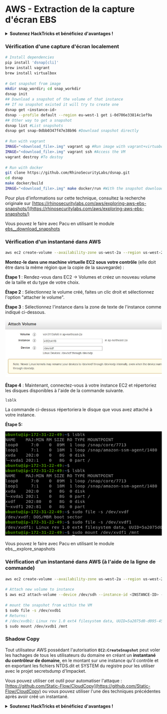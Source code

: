 # AWS - Extraction de la capture d'écran EBS

<details>

<summary><strong>Soutenez HackTricks et bénéficiez d'avantages !</strong></summary>

* Si vous souhaitez voir votre **entreprise annoncée dans HackTricks** ou si vous souhaitez accéder à la **dernière version de PEASS ou télécharger HackTricks en PDF**, consultez les [**PLANS D'ABONNEMENT**](https://github.com/sponsors/carlospolop) !
* Obtenez le [**swag officiel PEASS & HackTricks**](https://peass.creator-spring.com)
* Découvrez [**The PEASS Family**](https://opensea.io/collection/the-peass-family), notre collection exclusive de [**NFT**](https://opensea.io/collection/the-peass-family)
* **Rejoignez le** 💬 [**groupe Discord**](https://discord.gg/hRep4RUj7f) ou le [**groupe Telegram**](https://t.me/peass) ou **suivez** moi sur **Twitter** 🐦 [**@carlospolopm**](https://twitter.com/carlospolopm)**.**
* **Partagez vos astuces de piratage en soumettant des PR aux** [**HackTricks**](https://github.com/carlospolop/hacktricks) et [**HackTricks Cloud**](https://github.com/carlospolop/hacktricks-cloud) dépôts GitHub.

</details>

### Vérification d'une capture d'écran localement
```bash
# Install dependencies
pip install 'dsnap[cli]'
brew install vagrant
brew install virtualbox

# Get snapshot from image
mkdir snap_wordir; cd snap_workdir
dsnap init
## Download a snapshot of the volume of that instance
## If no snapshot existed it will try to create one
dsnap get <instance-id>
dsnap --profile default --region eu-west-1 get i-0d706e33814c1ef9a
## Other way to get a snapshot
dsnap list #List snapshots
dsnap get snap-0dbb0347f47e38b96 #Download snapshot directly

# Run with vagrant
IMAGE="<download_file>.img" vagrant up #Run image with vagrant+virtuabox
IMAGE="<download_file>.img" vagrant ssh #Access the VM
vagrant destroy #To destoy

# Run with docker
git clone https://github.com/RhinoSecurityLabs/dsnap.git
cd dsnap
make docker/build
IMAGE="<download_file>.img" make docker/run #With the snapshot downloaded
```
Pour plus d'informations sur cette technique, consultez la recherche originale sur [https://rhinosecuritylabs.com/aws/exploring-aws-ebs-snapshots/](https://rhinosecuritylabs.com/aws/exploring-aws-ebs-snapshots/)

Vous pouvez le faire avec Pacu en utilisant le module [ebs\_\_download\_snapshots](https://github.com/RhinoSecurityLabs/pacu/wiki/Module-Details#ebs\_\_download\_snapshots)

### Vérification d'un instantané dans AWS
```bash
aws ec2 create-volume --availability-zone us-west-2a --region us-west-2  --snapshot-id  snap-0b49342abd1bdcb89
```
**Montez-le dans une machine virtuelle EC2 sous votre contrôle** (elle doit être dans la même région que la copie de la sauvegarde) :

**Étape 1** : Rendez-vous dans EC2 -> Volumes et créez un nouveau volume de la taille et du type de votre choix.

**Étape 2** : Sélectionnez le volume créé, faites un clic droit et sélectionnez l'option "attacher le volume".

**Étape 3** : Sélectionnez l'instance dans la zone de texte de l'instance comme indiqué ci-dessous.

![](<../../../../.gitbook/assets/image (6) (1) (1).png>)

**Étape 4** : Maintenant, connectez-vous à votre instance EC2 et répertoriez les disques disponibles à l'aide de la commande suivante.
```
lsblk
```
La commande ci-dessus répertoriera le disque que vous avez attaché à votre instance.

**Étape 5:**

![](<../../../../.gitbook/assets/image (59).png>)

Vous pouvez le faire avec Pacu en utilisant le module ebs\_\_explore\_snapshots

### Vérification d'un instantané dans AWS (à l'aide de la ligne de commande)
```bash
aws ec2 create-volume --availability-zone us-west-2a --region us-west-2 --snapshot-id <snap-0b49342abd1bdcb89>

# Attach new volume to instance
$ aws ec2 attach-volume --device /dev/sdh --instance-id <INSTANCE-ID> --volume-id <VOLUME-ID>

# mount the snapshot from within the VM
$ sudo file -s /dev/xvdb1
# Returns:
# /dev/xvdb1: Linux rev 1.0 ext4 filesystem data, UUID=5a2075d0-d095-4511-bef9-802fd8a7610e, volume name "cloudimg-rootfs" (extents) (large files) (huge files)
$ sudo mount /dev/xvdb1 /mnt
```
### Shadow Copy

Tout utilisateur AWS possédant l'autorisation **`EC2:CreateSnapshot`** peut voler les hachages de tous les utilisateurs du domaine en créant un **instantané du contrôleur de domaine**, en le montant sur une instance qu'il contrôle et en exportant les fichiers NTDS.dit et SYSTEM du registre pour les utiliser avec le projet secretsdump d'Impacket.

Vous pouvez utiliser cet outil pour automatiser l'attaque : [https://github.com/Static-Flow/CloudCopy](https://github.com/Static-Flow/CloudCopy) ou vous pouvez utiliser l'une des techniques précédentes après avoir créé un instantané.

<details>

<summary><strong>Soutenez HackTricks et bénéficiez d'avantages !</strong></summary>

* Si vous souhaitez voir votre **entreprise annoncée dans HackTricks** ou si vous souhaitez accéder à la **dernière version de PEASS ou télécharger HackTricks en PDF**, consultez les [**PLANS D'ABONNEMENT**](https://github.com/sponsors/carlospolop) !
* Obtenez le [**swag officiel PEASS & HackTricks**](https://peass.creator-spring.com)
* Découvrez [**The PEASS Family**](https://opensea.io/collection/the-peass-family), notre collection exclusive de [**NFT**](https://opensea.io/collection/the-peass-family)
* **Rejoignez le** 💬 [**groupe Discord**](https://discord.gg/hRep4RUj7f) ou le [**groupe Telegram**](https://t.me/peass) ou **suivez** moi sur **Twitter** 🐦 [**@carlospolopm**](https://twitter.com/carlospolopm)**.**
* **Partagez vos astuces de piratage en soumettant des PR aux** [**HackTricks**](https://github.com/carlospolop/hacktricks) et [**HackTricks Cloud**](https://github.com/carlospolop/hacktricks-cloud) github repos.

</details>
